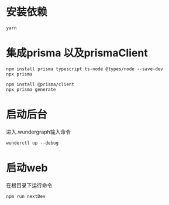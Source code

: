 # 安装依赖
```shell
yarn
```


# 集成prisma 以及prismaClient
```shell
npm install prisma typescript ts-node @types/node --save-dev
npx prisma

npm install @prisma/client
npx prisma generate
```

# 启动后台
进入.wundergraph输入命令
```shell
wunderctl up --debug
```

# 启动web
在根目录下运行命令
```shell
npm run nextDev
```